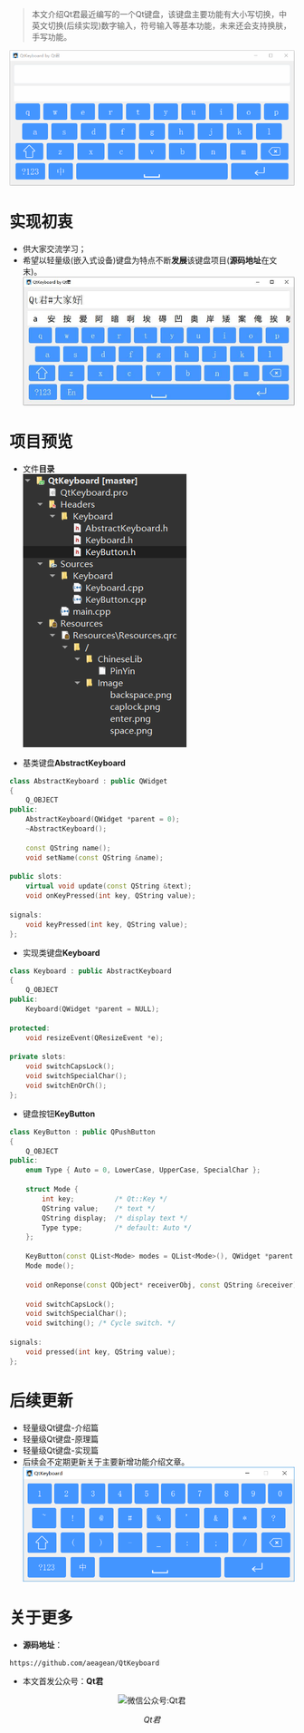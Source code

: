 > 本文介绍Qt君最近编写的一个Qt键盘，该键盘主要功能有大小写切换，中英文切换(后续实现)数字输入，符号输入等基本功能，未来还会支持换肤，手写功能。

![键盘演示](Other/chinese_input_demo.gif)
  
# 实现初衷
* 供大家交流学习；
* 希望以轻量级(嵌入式设备)键盘为特点不断**发展**该键盘项目(**源码地址**在文末)。  
![键盘界面](Other/chinese_input.jpg)

# 项目预览
* 文件**目录**  
![文件目录](Other/file_dir.png)

* 基类键盘**AbstractKeyboard**
```cpp
class AbstractKeyboard : public QWidget
{
    Q_OBJECT
public:
    AbstractKeyboard(QWidget *parent = 0);
    ~AbstractKeyboard();

    const QString name();
    void setName(const QString &name);

public slots:
    virtual void update(const QString &text);
    void onKeyPressed(int key, QString value);

signals:
    void keyPressed(int key, QString value);
};
```

* 实现类键盘**Keyboard**
```cpp
class Keyboard : public AbstractKeyboard
{
    Q_OBJECT
public:
    Keyboard(QWidget *parent = NULL);

protected:
    void resizeEvent(QResizeEvent *e);

private slots:
    void switchCapsLock();
    void switchSpecialChar();
    void switchEnOrCh();
};
```

* 键盘按钮**KeyButton**
```cpp
class KeyButton : public QPushButton
{
    Q_OBJECT
public:
    enum Type { Auto = 0, LowerCase, UpperCase, SpecialChar };

    struct Mode {
        int key;          /* Qt::Key */
        QString value;    /* text */
        QString display;  /* display text */
        Type type;        /* default: Auto */
    };

    KeyButton(const QList<Mode> modes = QList<Mode>(), QWidget *parent = NULL);
    Mode mode();

    void onReponse(const QObject* receiverObj, const QString &receiver);

    void switchCapsLock();
    void switchSpecialChar();
    void switching(); /* Cycle switch. */

signals:
    void pressed(int key, QString value);
};
```

# 后续更新
* 轻量级Qt键盘-介绍篇
* 轻量级Qt键盘-原理篇
* 轻量级Qt键盘-实现篇
* 后续会不定期更新关于主要新增功能介绍文章。  
![键盘界面](Other/3.png)

# 关于更多
* **源码地址**：
```
https://github.com/aeagean/QtKeyboard
```

* 本文首发公众号：**Qt君**  
<p align="center">
  <img src="http://www.qtbig.com/about/index/my_qrcode.jpg" alt="微信公众号:Qt君">
  <p align="center"><em>Qt君</em></p>
</p>

